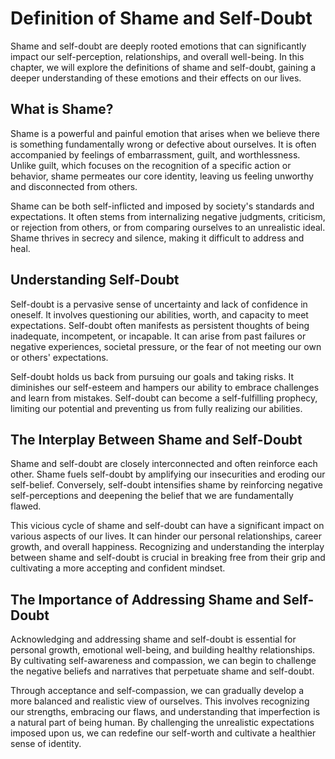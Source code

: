Definition of Shame and Self-Doubt
===========================================

Shame and self-doubt are deeply rooted emotions that can significantly impact our self-perception, relationships, and overall well-being. In this chapter, we will explore the definitions of shame and self-doubt, gaining a deeper understanding of these emotions and their effects on our lives.

What is Shame?
--------------

Shame is a powerful and painful emotion that arises when we believe there is something fundamentally wrong or defective about ourselves. It is often accompanied by feelings of embarrassment, guilt, and worthlessness. Unlike guilt, which focuses on the recognition of a specific action or behavior, shame permeates our core identity, leaving us feeling unworthy and disconnected from others.

Shame can be both self-inflicted and imposed by society's standards and expectations. It often stems from internalizing negative judgments, criticism, or rejection from others, or from comparing ourselves to an unrealistic ideal. Shame thrives in secrecy and silence, making it difficult to address and heal.

Understanding Self-Doubt
------------------------

Self-doubt is a pervasive sense of uncertainty and lack of confidence in oneself. It involves questioning our abilities, worth, and capacity to meet expectations. Self-doubt often manifests as persistent thoughts of being inadequate, incompetent, or incapable. It can arise from past failures or negative experiences, societal pressure, or the fear of not meeting our own or others' expectations.

Self-doubt holds us back from pursuing our goals and taking risks. It diminishes our self-esteem and hampers our ability to embrace challenges and learn from mistakes. Self-doubt can become a self-fulfilling prophecy, limiting our potential and preventing us from fully realizing our abilities.

The Interplay Between Shame and Self-Doubt
------------------------------------------

Shame and self-doubt are closely interconnected and often reinforce each other. Shame fuels self-doubt by amplifying our insecurities and eroding our self-belief. Conversely, self-doubt intensifies shame by reinforcing negative self-perceptions and deepening the belief that we are fundamentally flawed.

This vicious cycle of shame and self-doubt can have a significant impact on various aspects of our lives. It can hinder our personal relationships, career growth, and overall happiness. Recognizing and understanding the interplay between shame and self-doubt is crucial in breaking free from their grip and cultivating a more accepting and confident mindset.

The Importance of Addressing Shame and Self-Doubt
-------------------------------------------------

Acknowledging and addressing shame and self-doubt is essential for personal growth, emotional well-being, and building healthy relationships. By cultivating self-awareness and compassion, we can begin to challenge the negative beliefs and narratives that perpetuate shame and self-doubt.

Through acceptance and self-compassion, we can gradually develop a more balanced and realistic view of ourselves. This involves recognizing our strengths, embracing our flaws, and understanding that imperfection is a natural part of being human. By challenging the unrealistic expectations imposed upon us, we can redefine our self-worth and cultivate a healthier sense of identity.
